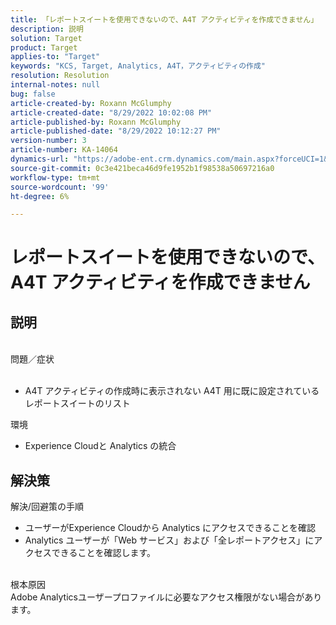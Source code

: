 ```yaml
---
title: 「レポートスイートを使用できないので、A4T アクティビティを作成できません」
description: 説明
solution: Target
product: Target
applies-to: "Target"
keywords: "KCS, Target, Analytics, A4T，アクティビティの作成"
resolution: Resolution
internal-notes: null
bug: false
article-created-by: Roxann McGlumphy
article-created-date: "8/29/2022 10:02:08 PM"
article-published-by: Roxann McGlumphy
article-published-date: "8/29/2022 10:12:27 PM"
version-number: 3
article-number: KA-14064
dynamics-url: "https://adobe-ent.crm.dynamics.com/main.aspx?forceUCI=1&pagetype=entityrecord&etn=knowledgearticle&id=fc0a3834-e627-ed11-9db1-002248086d3d"
source-git-commit: 0c3e421beca46d9fe1952b1f98538a50697216a0
workflow-type: tm+mt
source-wordcount: '99'
ht-degree: 6%

---
```


# レポートスイートを使用できないので、A4T アクティビティを作成できません

## 説明

<br>問題／症状<br><br>
- A4T アクティビティの作成時に表示されない A4T 用に既に設定されているレポートスイートのリスト



環境
- Experience Cloudと Analytics の統合



## 解決策

解決/回避策の手順
- ユーザーがExperience Cloudから Analytics にアクセスできることを確認
- Analytics ユーザーが「Web サービス」および「全レポートアクセス」にアクセスできることを確認します。

<br>根本原因<br>
Adobe Analyticsユーザープロファイルに必要なアクセス権限がない場合があります。






